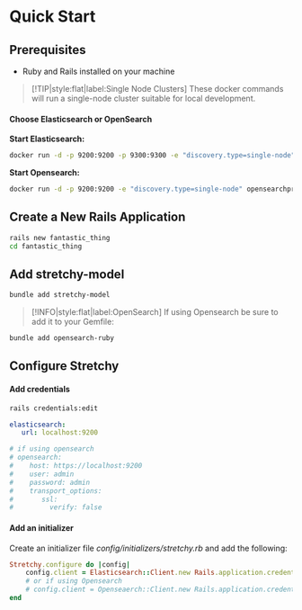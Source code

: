 # Quick Start

## Prerequisites

- Ruby and Rails installed on your machine

>[!TIP|style:flat|label:Single Node Clusters]
> These docker commands will run a single-node cluster suitable for local development.


#### Choose Elasticsearch or OpenSearch

__Start Elasticsearch:__

```sh
docker run -d -p 9200:9200 -p 9300:9300 -e "discovery.type=single-node" docker.elastic.co/elasticsearch/elasticsearch:8.12.0
```
__Start Opensearch:__
```sh
docker run -d -p 9200:9200 -e "discovery.type=single-node" opensearchproject/opensearch:2.12.0
```

## Create a New Rails Application

```sh
rails new fantastic_thing
cd fantastic_thing
```

## Add stretchy-model
```sh
bundle add stretchy-model   
```

> [!INFO|style:flat|label:OpenSearch]
> If using Opensearch be sure to add it to your Gemfile:
>
```sh
bundle add opensearch-ruby
```

## Configure Stretchy
#### Add credentials
```sh
rails credentials:edit
```

```yaml
elasticsearch:
   url: localhost:9200

# if using opensearch
# opensearch:
#    host: https://localhost:9200
#    user: admin
#    password: admin
#    transport_options:
#       ssl:
#         verify: false
```


#### Add an initializer

Create an initializer file *config/initializers/stretchy.rb* and add the following:
```ruby
Stretchy.configure do |config|
    config.client = Elasticsearch::Client.new Rails.application.credentials.elasticsearch
    # or if using Opensearch
    # config.client = Openseaerch::Client.new Rails.application.credentials.opensearch
end
```